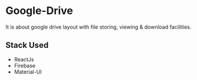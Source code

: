 # Google-Drive
It is about google drive layout with file storing, viewing &amp; download facilities.

## Stack Used
- ReactJs
- Firebase
- Material-UI
